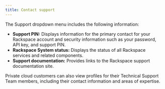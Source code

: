 ```yaml
---
title: Contact support
---
```


The Support dropdown menu includes the following information:

-   **Support PIN:** Displays information for the primary contact for
    your Rackspace account and security information such as your
    password, API key, and support PIN.
-   **Rackspace System status:** Displays the status of all Rackspace
    services and related components.
-   **Support documentation:** Provides links to the Rackspace support
    documentation site.

Private cloud customers can also view profiles for their Technical
Support Team members, including their contact information and areas of
expertise.
